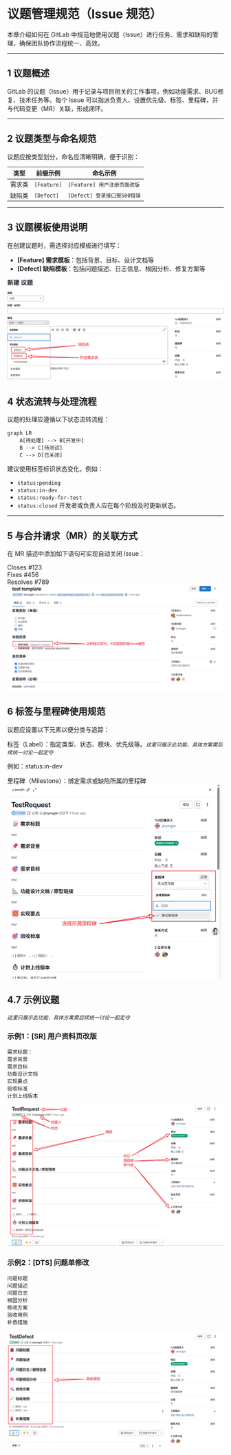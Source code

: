 # 议题管理规范（Issue 规范）

本章介绍如何在 GitLab 中规范地使用议题（Issue）进行任务、需求和缺陷的管理，确保团队协作流程统一、高效。

---

## 1 议题概述

GitLab 的议题（Issue）用于记录与项目相关的工作事项，例如功能需求、BUG修复、技术任务等。每个 Issue 可以指派负责人、设置优先级、标签、里程碑，并与代码变更（MR）关联，形成闭环。

---

## 2 议题类型与命名规范

议题应按类型划分，命名应清晰明确，便于识别：

| 类型     | 前缀示例     | 命名示例                          |
|----------|--------------|-----------------------------------|
| 需求类   | `[Feature]`       | `[Feature] 用户注册页面改版`          |
| 缺陷类   | `[Defect]`      | `[Defect] 登录接口报500错误`        |


---

## 3 议题模板使用说明

在创建议题时，需选择对应模板进行填写：

- **[Feature] 需求模板**：包括背景、目标、设计文档等
- **[Defect] 缺陷模板**：包括问题描述、日志信息、根因分析、修复方案等

![举例子](../images/IssueManagementSpecification/IssueTemplate.png)

## 4 状态流转与处理流程

议题的处理应遵循以下状态流转流程：

```mermaid
graph LR
    A[待处理] --> B[开发中]
    B --> C[待测试]
    C --> D[已关闭]
```
建议使用标签标识状态变化，例如：
- `status:pending`
- `status:in-dev`
- `status:ready-for-test`
- `status:closed`
开发者或负责人应在每个阶段及时更新状态。
---

## 5 与合并请求（MR）的关联方式

在 MR 描述中添加如下语句可实现自动关闭 Issue：

Closes #123<br>
Fixes #456<br>
Resolves #789<br>
![举例子](../images/IssueManagementSpecification/guanlianIssue.png)
## 6 标签与里程碑使用规范
议题应设置以下元素以便分类与追踪：

标签（Label）：指定类型、状态、模块、优先级等。*`这里只展示此功能，具体方案需后续统一讨论一起定夺`*

例如：status:in-dev

里程碑（Milestone）：绑定需求或缺陷所属的里程碑
![举例子](../images/IssueManagementSpecification/SelectStone.png)

## 4.7 示例议题
*`这里只展示此功能，具体方案需后续统一讨论一起定夺`*
### 示例1：[SR] 用户资料页改版
```
需求标题：
需求背景
需求目标
功能设计文档
实现要点
验收标准
计划上线版本
```
![举例子](../images/IssueManagementSpecification/TestRequest.png)
### 示例2：[DTS] 问题单修改
```
问题标题
问题描述
问题日志
根因分析
修改方案
验收用例
补救措施
```

![举例子](../images/IssueManagementSpecification/TestDefect.png)